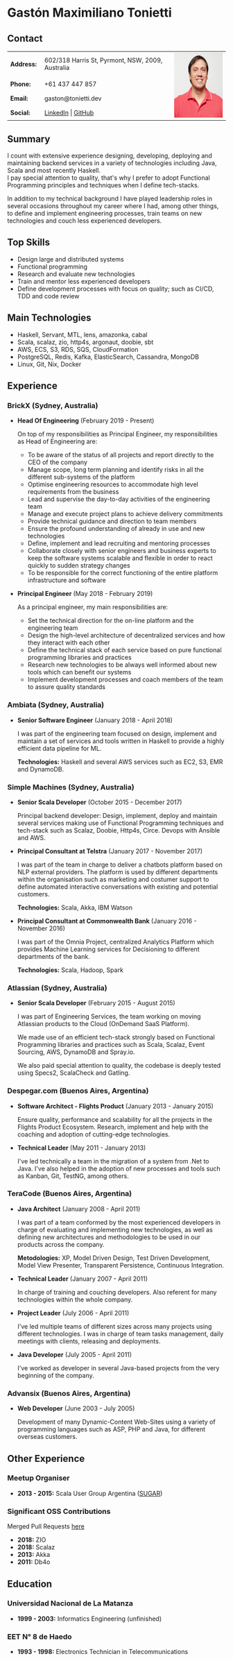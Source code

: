 # Gastón Maximiliano Tonietti

## Contact

<table>
  <tbody>
    <tr>
      <td><strong>Address:</strong>&nbsp;</td>
      <td>602/318 Harris St, Pyrmont, NSW, 2009, Australia&nbsp;</td>
      <td rowspan="4"><img src="profile-pic.jpg" alt="Profile Pic" height="150" /></td>
    </tr>
    <tr>
      <td><strong>Phone:</strong></td>
      <td>+61 437 447 857</td>
    </tr>
    <tr>
      <td><strong>Email:</strong></td>
      <td>gaston@tonietti.dev</td>
    </tr>
    <tr>
      <td><strong>Social:</strong></td>
      <td><a href="https://www.linkedin.com/in/gastontonietti">LinkedIn</a> | <a href="https://github.com/ktonga">GitHub</a></td>
    </tr>
  </tbody>
</table>

## Summary

I count with extensive experience designing, developing,
deploying and maintaining backend services in a variety of technologies
including Java, Scala and most recently Haskell.  
I pay special attention to quality, that's why I prefer to adopt
Functional Programming principles and techniques when I define tech-stacks.

In addition to my technical background I have played
leadership roles in several occasions throughout my career where I had,
among other things, to define and implement engineering processes, train
teams on new technologies and couch less experienced developers.

## Top Skills

- Design large and distributed systems
- Functional programming
- Research and evaluate new technologies
- Train and mentor less experienced developers
- Define development processes with focus on quality; such as CI/CD, TDD and code review

## Main Technologies

- Haskell, Servant, MTL, lens, amazonka, cabal
- Scala, scalaz, zio, http4s, argonaut, doobie, sbt
- AWS, ECS, S3, RDS, SQS, CloudFormation
- PostgreSQL, Redis, Kafka, ElasticSearch, Cassandra, MongoDB
- Linux, Git, Nix, Docker

## Experience

### BrickX (Sydney, Australia)

- **Head Of Engineering** (February 2019 - Present)

  On top of my responsibilities as Principal Engineer, my responsibilities as
  Head of Engineering are:

  * To be aware of the status of all projects and report directly to the CEO of the company
  * Manage scope, long term planning and identify risks in all the different sub-systems of the platform
  * Optimise engineering resources to accommodate high level requirements from the business
  * Lead and supervise the day-to-day activities of the engineering team
  * Manage and execute project plans to achieve delivery commitments
  * Provide technical guidance and direction to team members
  * Ensure the profound understanding of already in use and new technologies
  * Define, implement and lead recruiting and mentoring processes
  * Collaborate closely with senior engineers and business experts to keep the software systems scalable and flexible in order to react quickly to sudden strategy changes
  * To be responsible for the correct functioning of the entire platform infrastructure and software

- **Principal Engineer** (May 2018 - February 2019)

  As a principal engineer, my main responsibilities are:

  - Set the technical direction for the on-line platform and the engineering team
  - Design the high-level architecture of decentralized services and how they interact with each other
  - Define the technical stack of each service based on pure functional programming libraries and practices 
  - Research new technologies to be always well informed about new tools which can benefit our systems
  - Implement development processes and coach members of the team to assure quality standards

### Ambiata (Sydney, Australia)

- **Senior Software Engineer** (January 2018 - April 2018) 

  I was part of the engineering team focused on design, implement and maintain a 
  set of services and tools written in Haskell to provide a highly efficient data
  pipeline for ML.

  **Technologies:** Haskell and several AWS services such as EC2, S3, EMR and DynamoDB.

### Simple Machines (Sydney, Australia)

- **Senior Scala Developer** (October 2015 - December 2017) 

  Principal backend developer: Design, implement, deploy and maintain several
  services making use of Functional Programming techniques and tech-stack
  such as Scalaz, Doobie, Http4s, Circe. Devops with Ansible and AWS.

- **Principal Consultant at Telstra** (January 2017 - November 2017)

  I was part of the team in charge to deliver a chatbots platform based on NLP
  external providers. The platform is used by different departments within the organisation
  such as marketing and costumer support to define automated interactive conversations with existing
  and potential customers.

  **Technologies:** Scala, Akka, IBM Watson

- **Principal Consultant at Commonwealth Bank** (January 2016 - November 2016)

  I was part of the Omnia Project, centralized Analytics Platform which provides
  Machine Learning services for Decisioning to different departments of the
  bank.

  **Technologies:** Scala, Hadoop, Spark

### Atlassian (Sydney, Australia)

- **Senior Scala Developer** (February 2015 - August 2015)

  I was part of Engineering Services, the team working on moving Atlassian
  products to the Cloud (OnDemand SaaS Platform).

  We made use of an efficient tech-stack strongly based on Functional Programming
  libraries and practices such as Scala, Scalaz, Event Sourcing, AWS, DynamoDB and Spray.io.

  We also paid special attention to quality, the codebase is deeply tested using
  Specs2, ScalaCheck and Gatling.

### Despegar.com (Buenos Aires, Argentina)

- **Software Architect - Flights Product** (January 2013 - January 2015)

  Ensure quality, performance and scalability for all the projects in the Flights
  Product Ecosystem.
  Research, implement and help with the coaching and adoption of cutting-edge
  technologies.

- **Technical Leader** (May 2011 - January 2013)

  I've led technically a team in the migration of a system from .Net to Java.
  I've also helped in the adoption of new processes and tools such as Kanban, Git,
  TestNG, among others.

### TeraCode (Buenos Aires, Argentina)

- **Java Architect** (January 2008 - April 2011)

  I was part of a team conformed by the most experienced developers
  in charge of evaluating and implementing new technologies, as well as
  defining new architectures and methodologies to be used in our products
  across the company.

  **Metodologies:** XP, Model Driven Design, Test Driven Development,
  Model View Presenter, Transparent Persistence, Continuous Integration.

- **Technical Leader** (January 2007 - April 2011)

  In charge of training and couching developers. Also referent for many
  technologies within the whole company.

- **Project Leader** (July 2006 - April 2011)

  I've led multiple teams of different sizes across many projects using different technologies.
  I was in charge of team tasks management, daily meetings with clients, releasing and deployments.

- **Java Developer** (July 2005 - April 2011)

  I've worked as developer in several Java-based projects from the very beginning of the company.

### Advansix (Buenos Aires, Argentina)

- **Web Developer** (June 2003 - July 2005)

  Development of many Dynamic-Content Web-Sites using a variety of
  programming languages such as ASP, PHP and Java, for different overseas customers.

## Other Experience

### Meetup Organiser

  * **2013 - 2015:** Scala User Group Argentina ([SUGAR](http://www.meetup.com/scala_ar/))

### Significant OSS Contributions

Merged Pull Requests [here](https://github.com/pulls?utf8=%E2%9C%93&q=is%3Apr+author%3Aktonga+archived%3Afalse+is%3Amerged+is%3Apublic+)

  * **2018:** ZIO
  * **2018:** Scalaz
  * **2013:** Akka
  * **2011:** Db4o

## Education

### Universidad Nacional de La Matanza

  * **1999 - 2003:** Informatics Engineering (unfinished)

### EET N° 8 de Haedo

  * **1993 - 1998:** Electronics Technician in Telecommunications

